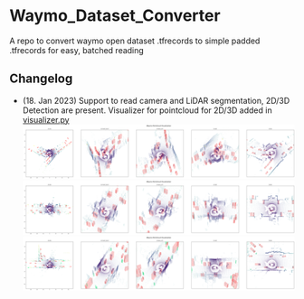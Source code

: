 # Waymo_Dataset_Converter
A repo to convert waymo open dataset .tfrecords to simple padded .tfrecords for easy, batched reading

## Changelog
* (18. Jan 2023) Support to read camera and LiDAR segmentation, 2D/3D Detection are present. Visualizer for pointcloud for 2D/3D added in [visualizer.py](./visualizer.py)
![Pointcloud visualization example 1](./examples/pointcloud_vis_example_1.png)
![Pointcloud visualization example 2](./examples/pointcloud_vis_example_2.png)
![Pointcloud visualization example 3](./examples/pointcloud_vis_example_3.png)
